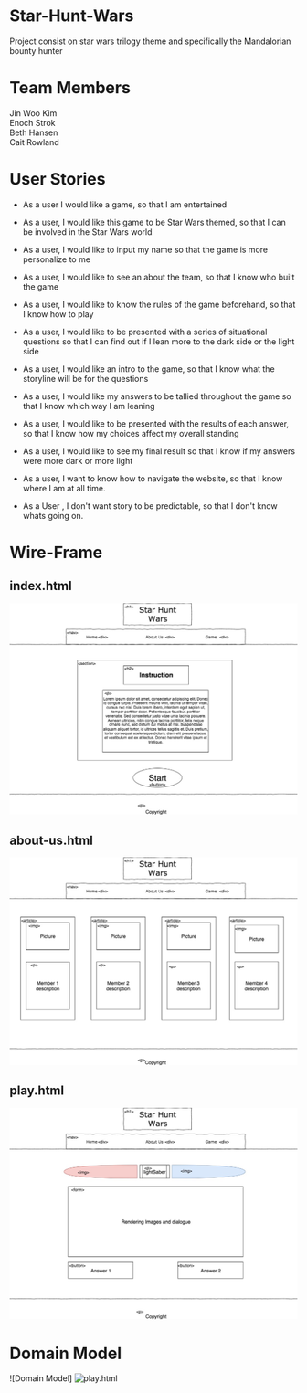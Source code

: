 # Star-Hunt-Wars
Project consist on star wars trilogy theme and specifically the Mandalorian bounty hunter 

# Team Members  
Jin Woo Kim  
Enoch Strok  
Beth Hansen  
Cait Rowland  

# User Stories

- As a user I would like a game, so that I am entertained 
- As a user, I would like this game to be Star Wars themed, so that I can be involved in the Star Wars world
- As a user, I would like to input my name so that the game is more personalize to me 
- As a user, I would like to see an about the team, so that I know who built the game
- As a user, I would like to know the rules of the game beforehand, so that I know how to play
- As a user, I would like to be presented with a series of situational questions so that I can find out if I lean more to the dark side or the light side 
- As a user, I would like an intro to the game, so that I know what the storyline will be for the questions
- As a user, I would like my answers to be tallied throughout the game so that I know which way I am leaning
- As a user, I would like to be presented with the results of each answer, so that I know how my choices affect my overall standing 
- As a user, I would like to see my final result so that I know if my answers were more dark or more light 

- As a user, I want to know how to navigate the website, so that I know where I am at all time.
- As a User , I don't want story to be predictable, so that I don't know whats going on.


# Wire-Frame
## index.html
![index.html](./image/index.jpg)
## about-us.html
![About-Us.html](./image/aboutus.jpg)
## play.html
![play.html](./image/play.jpg)

# Domain Model
![Domain Model]
![play.html](.image/playHTML.HEIC)
